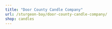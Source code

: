 ```yaml
---
title: "Door County Candle Company"
url: /sturgeon-bay/door-county-candle-company/
shop: candles
---
```


